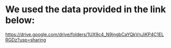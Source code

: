 # We used the data provided in the link below:
https://drive.google.com/drive/folders/1UX9c4_N9jngbCaYQkVnJiKP4C1ELRGDz?usp=sharing
